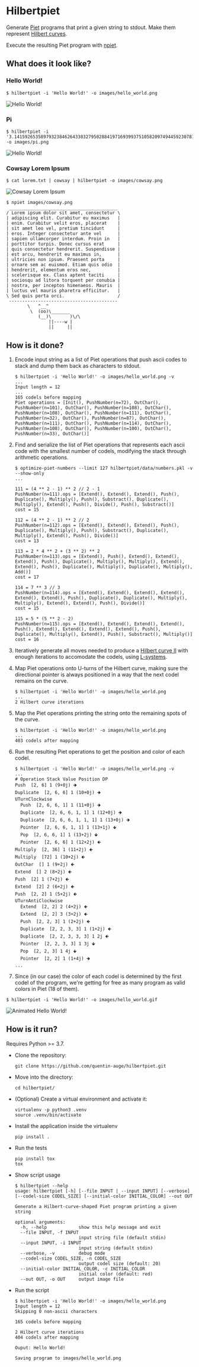 # Hilbertpiet

Generate
[Piet](https://www.dangermouse.net/esoteric/piet.html) programs that print a given string to
stdout. Make them represent [Hilbert curves](https://en.wikipedia.org/wiki/Hilbert_curve).

Execute the resulting Piet program with [npiet](https://www.bertnase.de/npiet/).

## What does it look like?

### Hello World!

```
$ hilbertpiet -i 'Hello World!' -o images/hello_world.png
```

![Hello World!](images/hello_world.png)

### Pi

```
$ hilbertpiet -i '3.1415926535897932384626433832795028841971693993751058209749445923078164062862089986280348253421170679' -o images/pi.png
```

![Hello World!](images/pi.png)

### Cowsay Lorem Ipsum

```
$ cat lorem.txt | cowsay | hilbertpiet -o images/cowsay.png
```

![Cowsay Lorem Ipsum](images/cowsay.png)

```
$ npiet images/cowsay.png
 _________________________________________
/ Lorem ipsum dolor sit amet, consectetur \
| adipiscing elit. Curabitur eu maximus   |
| enim. Curabitur velit eros, placerat    |
| sit amet leo vel, pretium tincidunt     |
| eros. Integer consectetur ante vel      |
| sapien ullamcorper interdum. Proin in   |
| porttitor turpis. Donec cursus erat     |
| quis consectetur hendrerit. Suspendisse |
| est arcu, hendrerit eu maximus in,      |
| ultricies non ipsum. Praesent porta     |
| ornare sem ac euismod. Etiam quis odio  |
| hendrerit, elementum eros nec,          |
| scelerisque ex. Class aptent taciti     |
| sociosqu ad litora torquent per conubia |
| nostra, per inceptos himenaeos. Mauris  |
| luctus vel mauris pharetra efficitur.   |
\ Sed quis porta orci.                    /
 -----------------------------------------
        \   ^__^
         \  (oo)\_______
            (__)\       )\/\
                ||----w |
                ||     ||
```

## How is it done?

1. Encode input string as a list of Piet operations that push ascii codes to stack and dump them
back as characters to stdout. 
    ```
    $ hilbertpiet -i 'Hello World!' -o images/hello_world.png -v
    ...
    Input length = 12
    ...
    165 codels before mapping
    Piet operations = [Init(), PushNumber(n=72), OutChar(), PushNumber(n=101), OutChar(), PushNumber(n=108), OutChar(), PushNumber(n=108), OutChar(), PushNumber(n=111), OutChar(), PushNumber(n=32), OutChar(), PushNumber(n=87), OutChar(), PushNumber(n=111), OutChar(), PushNumber(n=114), OutChar(), PushNumber(n=108), OutChar(), PushNumber(n=100), OutChar(), PushNumber(n=33), OutChar()]
    ```

2. Find and serialize the list of Piet operations that represents each ascii code with the smallest
number of codels, modifying the stack through arithmetic operations.
    ```
    $ optimize-piet-numbers --limit 127 hilbertpiet/data/numbers.pkl -v --show-only
    ...

    111 = (4 ** 2 - 1) ** 2 // 2 - 1
    PushNumber(n=111).ops = [Extend(), Extend(), Extend(), Push(), Duplicate(), Multiply(), Push(), Substract(), Duplicate(), Multiply(), Extend(), Push(), Divide(), Push(), Substract()]
    cost = 15
    
    112 = (4 ** 2 - 1) ** 2 // 2
    PushNumber(n=112).ops = [Extend(), Extend(), Extend(), Push(), Duplicate(), Multiply(), Push(), Substract(), Duplicate(), Multiply(), Extend(), Push(), Divide()]
    cost = 13
    
    113 = 2 * 4 ** 2 + (3 ** 2) ** 2
    PushNumber(n=113).ops = [Extend(), Push(), Extend(), Extend(), Extend(), Push(), Duplicate(), Multiply(), Multiply(), Extend(), Extend(), Push(), Duplicate(), Multiply(), Duplicate(), Multiply(), Add()]
    cost = 17
    
    114 = 7 ** 3 // 3
    PushNumber(n=114).ops = [Extend(), Extend(), Extend(), Extend(), Extend(), Extend(), Push(), Duplicate(), Duplicate(), Multiply(), Multiply(), Extend(), Extend(), Push(), Divide()]
    cost = 15
    
    115 = 5 * (5 ** 2 - 2)
    PushNumber(n=115).ops = [Extend(), Extend(), Extend(), Extend(), Push(), Extend(), Extend(), Extend(), Extend(), Push(), Duplicate(), Multiply(), Extend(), Push(), Substract(), Multiply()]
    cost = 16
    ```

3. Iteratively generate all moves needed to produce a
[Hilbert curve II](https://elc.github.io/posts/plotting-fractals-step-by-step-with-python/#hilbert-curve-ii)
with enough iterations to accomodate the codels, using
[L-systems](https://en.wikipedia.org/wiki/L-system).

4. Map Piet operations onto U-turns of the Hilbert curve, making sure the directional pointer is
always positioned in a way that the next codel remains on the curve.
    ```
    $ hilbertpiet -i 'Hello World!' -o images/hello_world.png
    ...
    2 Hilbert curve iterations
    ```

5. Map the Piet operations printing the string onto the remaining spots of the curve.
    ```
    $ hilbertpiet -i 'Hello World!' -o images/hello_world.png
    ...
    403 codels after mapping
    ```

6. Run the resulting Piet operations to get the position and color of each codel.
    ```
    $ hilbertpiet -i 'Hello World!' -o images/hello_world.png -v
    ...
    # Operation Stack Value Position DP
    Push  [2, 6] 1 (9+0j) 🡺
    Duplicate  [2, 6, 6] 1 (10+0j) 🡺
    UTurnClockwise 
      Push  [2, 6, 6, 1] 1 (11+0j) 🡺
      Duplicate  [2, 6, 6, 1, 1] 1 (12+0j) 🡺
      Duplicate  [2, 6, 6, 1, 1, 1] 1 (13+0j) 🡺
      Pointer  [2, 6, 6, 1, 1] 1 (13+1j) 🡻
      Pop  [2, 6, 6, 1] 1 (13+2j) 🡻
      Pointer  [2, 6, 6] 1 (12+2j) 🡸
    Multiply  [2, 36] 1 (11+2j) 🡸
    Multiply  [72] 1 (10+2j) 🡸
    OutChar  [] 1 (9+2j) 🡸
    Extend  [] 2 (8+2j) 🡸
    Push  [2] 1 (7+2j) 🡸
    Extend  [2] 2 (6+2j) 🡸
    Push  [2, 2] 1 (5+2j) 🡸
    UTurnAntiClockwise 
      Extend  [2, 2] 2 (4+2j) 🡸
      Extend  [2, 2] 3 (3+2j) 🡸
      Push  [2, 2, 3] 1 (2+2j) 🡸
      Duplicate  [2, 2, 3, 3] 1 (1+2j) 🡸
      Duplicate  [2, 2, 3, 3, 3] 1 2j 🡸
      Pointer  [2, 2, 3, 3] 1 3j 🡻
      Pop  [2, 2, 3] 1 4j 🡻
      Pointer  [2, 2] 1 (1+4j) 🡺
    ...
    ```

7. Since (in our case) the color of each codel is determined by the first codel of the program,
we're getting for free as many program as valid colors in Piet (18 of them).

```
$ hilbertpiet -i 'Hello World!' -o images/hello_world.gif
```

![Animated Hello World!](images/hello_world.gif)

## How is it run?

Requires Python >= 3.7.

* Clone the repository:
    ```
    git clone https://github.com/quentin-auge/hilbertpiet.git
    ```

* Move into the directory:
    ```
    cd hilbertpiet/
    ```

* (Optional) Create a virtual environment and activate it:
    ```
    virtualenv -p python3 .venv
    source .venv/bin/activate
    ```

* Install the application inside the virtualenv
    ```
    pip install .
    ```

* Run the tests
   ```
   pip install tox
   tox 
   ```

* Show script usage
    ```
    $ hilbertpiet --help
    usage: hilbertpiet [-h] [--file INPUT | --input INPUT] [--verbose] [--codel-size CODEL_SIZE] [--initial-color INITIAL_COLOR] --out OUT
    
    Generate a Hilbert-curve-shaped Piet program printing a given string
    
    optional arguments:
      -h, --help            show this help message and exit
      --file INPUT, -f INPUT
                            input string file (default stdin)
      --input INPUT, -i INPUT
                            input string (default stdin)
      --verbose, -v         debug mode
      --codel-size CODEL_SIZE, -n CODEL_SIZE
                            output codel size (default: 20)
      --initial-color INITIAL_COLOR, -c INITIAL_COLOR
                            initial color (default: red)
      --out OUT, -o OUT     output image file
    ```

* Run the script
    ```
    $ hilbertpiet -i 'Hello World!' -o images/hello_world.png
    Input length = 12
    Skipping 0 non-ascii characters
    
    165 codels before mapping
    
    2 Hilbert curve iterations
    404 codels after mapping
    
    Ouput: Hello World!
    
    Saving program to images/hello_world.png
    ```
